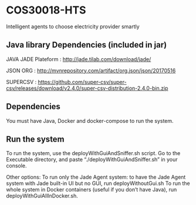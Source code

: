 # COS30018-HTS
Intelligent agents to choose electricity provider smartly

## Java library Dependencies (included in jar)

JAVA JADE Plateform :
http://jade.tilab.com/download/jade/ 

JSON ORG : 
http://mvnrepository.com/artifact/org.json/json/20170516 

SUPERCSV :
https://github.com/super-csv/super-csv/releases/download/v2.4.0/super-csv-distribution-2.4.0-bin.zip

## Dependencies 

You must have Java, Docker and docker-compose to run the system.

## Run the system

To run the system, use the deployWithGuiAndSniffer.sh script. Go to the Executable directory, and paste “./deployWithGuiAndSniffer.sh” in your console.

Other options:
To run only the Jade Agent system: to have the Jade Agent system with Jade built-in UI but no GUI, run deployWithoutGui.sh
To run the whole system in Docker containers (useful if you don’t have Java), run deployWithGuiAllInDocker.sh. 
